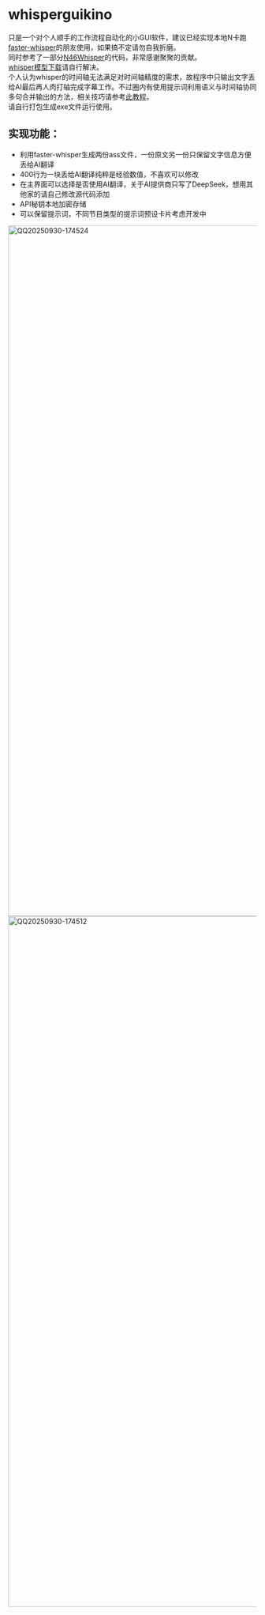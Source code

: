 # whisperguikino
只是一个对个人顺手的工作流程自动化的小GUI软件，建议已经实现本地N卡跑[faster-whisper](https://github.com/SYSTRAN/faster-whisper)的朋友使用，如果搞不定请勿自我折磨。  
同时参考了一部分[N46Whisper](https://github.com/Ayanaminn/N46Whisper/)的代码，非常感谢聚聚的贡献。  
[whisper模型下载](https://github.com/openai/whisper/blob/main/whisper/__init__.py)请自行解决。  
个人认为whisper的时间轴无法满足对时间轴精度的需求，故程序中只输出文字丢给AI最后再人肉打轴完成字幕工作。不过圈内有使用提示词利用语义与时间轴协同多句合并输出的方法，相关技巧请参考[此教程](https://www.bilibili.com/video/BV1tFhCzcEUA)。  
请自行打包生成exe文件运行使用。
## 实现功能：
- 利用faster-whisper生成两份ass文件，一份原文另一份只保留文字信息方便丢给AI翻译
- 400行为一块丢给AI翻译纯粹是经验数值，不喜欢可以修改
- 在主界面可以选择是否使用AI翻译，关于AI提供商只写了DeepSeek，想用其他家的请自己修改源代码添加
- API秘钥本地加密存储
- 可以保留提示词，不同节目类型的提示词预设卡片考虑开发中
<img width="2360" height="1398" alt="QQ20250930-174524" src="https://github.com/user-attachments/assets/baa7fdf2-bd81-4cee-86cf-343a228dacf7" />

<img width="2360" height="1398" alt="QQ20250930-174512" src="https://github.com/user-attachments/assets/e720ad0d-c70f-4336-8591-dc58c26b305e" />
